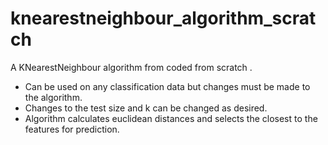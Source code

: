 # knearestneighbour_algorithm_scratch
A KNearestNeighbour algorithm from coded from scratch .
- Can be used on any classification data but changes must be made to the algorithm.
- Changes to the test size and k can be changed as desired.
- Algorithm calculates euclidean distances and selects the closest to the features for prediction.
